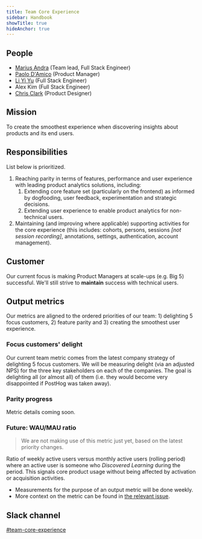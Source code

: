 ```yaml
---
title: Team Core Experience
sidebar: Handbook
showTitle: true
hideAnchor: true
---
```


## People

- [Marius Andra](/handbook/people/team#marius-andra-software-engineer) (Team lead, Full Stack Engineer)
- [Paolo D'Amico](/handbook/people/team#paolo-damico-product-team) (Product Manager)
- [Li Yi Yu](/handbook/people/team#li-yi-yu-full-stack-engineer) (Full Stack Engineer)
- Alex Kim (Full Stack Engineer)
- [Chris Clark](/handbook/company/team#chris-clark-product-designer) (Product Designer)

## Mission

To create the smoothest experience when discovering insights about products and its end users.

## Responsibilities
List below is prioritized.

1. Reaching parity in terms of features, performance and user experience with leading product analytics solutions, including:
   1. Extending core feature set (particularly on the frontend) as informed by dogfooding, user feedback, experimentation and strategic decisions.
   2. Extending user experience to enable product analytics for non-technical users. 
2. Maintaining (and improving where applicable) supporting activities for the core experience (this includes: cohorts, persons, sessions *[not session recording]*, annotations, settings, authentication, account management). 


## Customer
Our current focus is making Product Managers at scale-ups (e.g. Big 5) successful.
We'll still strive to **maintain** success with technical users.

## Output metrics
Our metrics are aligned to the ordered priorities of our team: 1) delighting 5 focus customers, 2) feature parity and 3) creating the smoothest user experience.

### Focus customers' delight
Our current team metric comes from the latest company strategy of delighting 5 focus customers. We will be measuring delight (via an adjusted NPS) for the three key stakeholders on each of the companies. The goal is delighting all (or almost all) of them (i.e. they would become very disappointed if PostHog was taken away).

### Parity progress
Metric details coming soon.

### Future: WAU/MAU ratio
> We are not making use of this metric just yet, based on the latest priority changes.

Ratio of weekly active users versus monthly active users (rolling period) where an active user is someone who *Discovered Learning* during the period. This signals core product usage without being affected by activation or acquisition activities.
- Measurements for the purpose of an output metric will be done weekly.
- More context on the metric can be found in [the relevant issue](https://github.com/PostHog/product-internal/issues/1).


## Slack channel

[#team-core-experience](https://posthog.slack.com/messages/team-core-experience)
